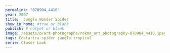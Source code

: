 ```yaml
---
permalink: "070904_4410"
year: 2007
title:  Jungle Wonder Spider
show_in_home: #true or blank
publish: # notyet or blank
image: /assets/p/art-photographs/rokma_art_photography-070904_4410.jpeg
tags: Costarica spider jungle tropical
serie: Closer Look
---
```

